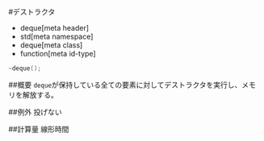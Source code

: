 #デストラクタ
* deque[meta header]
* std[meta namespace]
* deque[meta class]
* function[meta id-type]

```cpp
~deque();
```

##概要
`deque`が保持している全ての要素に対してデストラクタを実行し、メモリを解放する。


##例外
投げない


##計算量
線形時間
